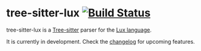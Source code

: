 # tree-sitter-lux [![Build Status](https://dev.azure.com/fabianachammer/tree-sitter-lux/_apis/build/status/fachammer.tree-sitter-lux?branchName=master)](https://dev.azure.com/fabianachammer/tree-sitter-lux/_build/latest?definitionId=3&branchName=master)

tree-sitter-lux is a [Tree-sitter](http://tree-sitter.github.io/tree-sitter/) parser for the [Lux language](https://github.com/LuxLang/lux).

It is currently in development. Check the [changelog](CHANGELOG.md) for upcoming features.
